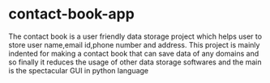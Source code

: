 # contact-book-app
The contact book is a user friendly data storage project which helps user to store user name,email id,phone number and address. This project is mainly indented for making a contact book that can save data of any domains and so finally it reduces the usage of other data storage softwares and the main is the spectacular GUI in python language
